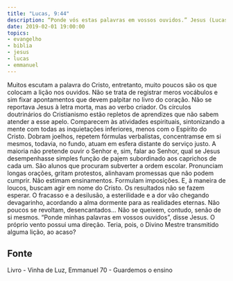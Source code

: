 ```yaml
---
title: "Lucas, 9:44"
description: “Ponde vós estas palavras em vossos ouvidos.” Jesus (Lucas, 9:44)
date: 2019-02-01 19:00:00
topics: 
- evangelho
- biblia
- jesus
- lucas
- emmanuel
---
```


Muitos escutam a palavra do Cristo, entretanto, muito poucos são os que
colocam a lição nos ouvidos.
Não se trata de registrar meros vocábulos e sim fixar apontamentos que
devem palpitar no livro do coração.
Não se reportava Jesus à letra morta, mas ao verbo criador.
Os círculos doutrinários do Cristianismo estão repletos de aprendizes que
não sabem atender a esse apelo. Comparecem às atividades espirituais, sintonizando
a mente com todas as inquietações inferiores, menos com o Espírito do Cristo.
Dobram joelhos, repetem fórmulas verbalistas, concentram­se em si mesmos,
todavia, no fundo, atuam em esfera distante do serviço justo.
A maioria não pretende ouvir o Senhor e, sim, falar ao Senhor, qual se
Jesus desempenhasse simples função de pajem subordinado aos caprichos de cada
um.
São alunos que procuram subverter a ordem escolar.
Pronunciam longas orações, gritam protestos, alinhavam promessas que não
podem cumprir.
Não estimam ensinamentos. Formulam imposições.
E, à maneira de loucos, buscam agir em nome do Cristo.
Os resultados não se fazem esperar. O fracasso e a desilusão, a esterilidade
e a dor vão chegando devagarinho, acordando a alma dormente para as realidades
eternas.
Não poucos se revoltam, desencantados...
Não se queixem, contudo, senão de si mesmos.
“Ponde minhas palavras em vossos ouvidos”, disse Jesus.
O próprio vento possui uma direção. Teria, pois, o Divino Mestre
transmitido alguma lição, ao acaso?




## Fonte
Livro - Vinha de Luz, Emmanuel
70 - Guardemos o ensino
